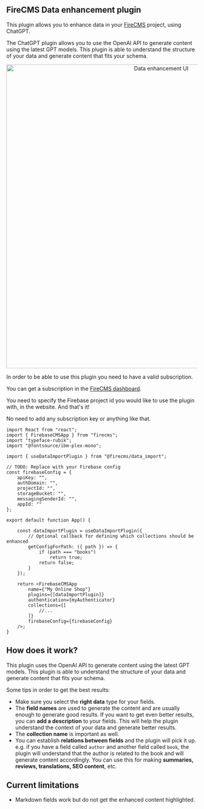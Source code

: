 ## FireCMS Data enhancement plugin

This plugin allows you to enhance data in your [FireCMS](https://firecms.co)
project, using ChatGPT.

The ChatGPT plugin allows you to use the OpenAI API to generate content using
the latest GPT models. This plugin is able to understand the structure of your
data and generate content that fits your schema.

<p align="center">
    <img src="https://firecms.co/img/data_import.png" width="800px" alt="Data enhancement UI" />
</p>

In order to be able to use this plugin you need to have a valid subscription.

You can get a subscription in
the [FireCMS dashboard](https://app.firecms.co/subscriptions).

You need to specify the Firebase project id you would like to use the plugin
with,
in the website. And that's it!

No need to add any subscription key or anything like that.

```tsx
import React from "react";
import { FirebaseCMSApp } from "firecms";
import "typeface-rubik";
import "@fontsource/ibm-plex-mono";

import { useDataImportPlugin } from "@firecms/data_import";

// TODO: Replace with your Firebase config
const firebaseConfig = {
    apiKey: "",
    authDomain: "",
    projectId: "",
    storageBucket: "",
    messagingSenderId: "",
    appId: ""
};

export default function App() {

    const dataImportPlugin = useDataImportPlugin({
        // Optional callback for defining which collections should be enhanced
        getConfigForPath: ({ path }) => {
            if (path === "books")
                return true;
            return false;
        }
    });

    return <FirebaseCMSApp
        name={"My Online Shop"}
        plugins={[dataImportPlugin]}
        authentication={myAuthenticator}
        collections={[
            //...
        ]}
        firebaseConfig={firebaseConfig}
    />;
}
```

## How does it work?

This plugin uses the OpenAI API to generate content using the latest GPT models.
This plugin is able to understand the structure of your data and generate
content that fits your schema.

Some tips in order to get the best results:

- Make sure you select the **right data** type for your fields.
- The **field names** are used to generate the content and are usually enough to
  generate good results. If you want to get even better results, you can
  **add a description** to your fields. This will help the plugin understand the
  context of your data and generate better results.
- The **collection name** is important as well.
- You can establish **relations between fields** and the plugin will pick it up.
  e.g. if you have a field called `author` and another field called `book`, the
  plugin will understand that the author is related to the book and will
  generate content accordingly. You can use this for making **summaries, reviews,
  translations, SEO content**, etc.

## Current limitations
- Markdown fields work but do not get the enhanced content highlighted.
